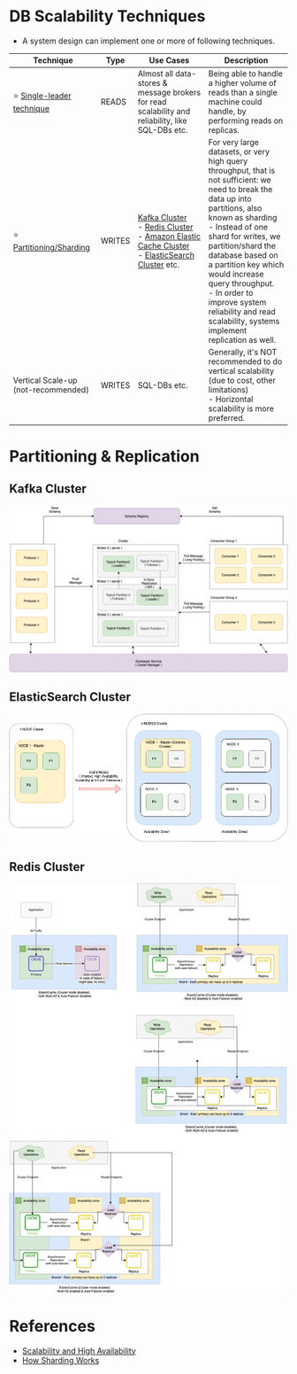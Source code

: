 # DB Scalability Techniques
- A system design can implement one or more of following techniques.

| Technique                                                                            | Type   | Use Cases                                                                                                                                                                                                                                                                                                                               | Description                                                                                                                                                                                                                                                                                                                                                                                           |
|--------------------------------------------------------------------------------------|--------|-----------------------------------------------------------------------------------------------------------------------------------------------------------------------------------------------------------------------------------------------------------------------------------------------------------------------------------------|-------------------------------------------------------------------------------------------------------------------------------------------------------------------------------------------------------------------------------------------------------------------------------------------------------------------------------------------------------------------------------------------------------|
| :star: [Single-leader technique](Replication&Consistency/SingleLeaderReplication.md) | READS  | Almost all data-stores & message brokers for read scalability and reliability, like SQL-DBs etc.                                                                                                                                                                                                                                        | Being able to handle a higher volume of reads than a single machine could handle, by performing reads on replicas.                                                                                                                                                                                                                                                                                    |
| :star: [Partitioning/Sharding](PartioningSharding.md)                                | WRITES | [Kafka Cluster](../../4_MessageBrokers/Kafka/Readme.md)<br/>- [Redis Cluster](../In-Memory-Cache/Redis/RedisCluster.md)<br/>- [Amazon Elastic Cache Cluster](../../../2_AWSComponents/6_DatabaseServices/AmazonElasticCache/ClusterMode.md)<br/>- [ElasticSearch Cluster](../Search-Indexes/ElasticSearch/ElasticSearchCluster.md) etc. | For very large datasets, or very high query throughput, that is not sufficient: we need to break the data up into partitions, also known as sharding<br/>- Instead of one shard for writes, we partition/shard the database based on a partition key which would increase query throughput.<br/>- In order to improve system reliability and read scalability, systems implement replication as well. |
| Vertical Scale-up (not-recommended)                                                  | WRITES | SQL-DBs etc.                                                                                                                                                                                                                                                                                                                            | Generally, it's NOT recommended to do vertical scalability (due to cost, other limitations) <br/>- Horizontal scalability is more preferred.                                                                                                                                                                                                                                                          |

# Partitioning & Replication

## Kafka Cluster

![](../../4_MessageBrokers/assests/Kafka-Architecture.drawio.png)

## ElasticSearch Cluster

![](../Search-Indexes/ElasticSearch/assests/ElasticSearch-Cluster.png)

## Redis Cluster

![](../../../2_AWSComponents/6_DatabaseServices/AmazonElasticCache/assets/ElasticCache-Multi-AZ.drawio.png)

# References
- [Scalability and High Availability](https://dzone.com/refcardz/scalability)
- [How Sharding Works](https://medium.com/@jeeyoungk/how-sharding-works-b4dec46b3f6)